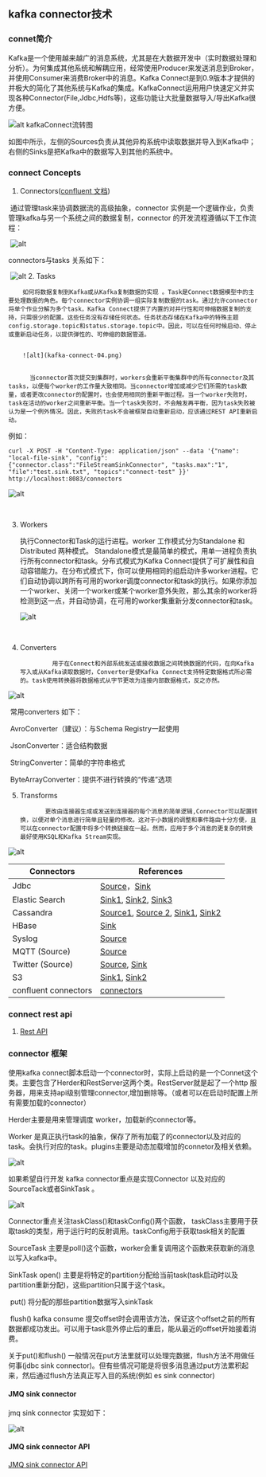 ## kafka connector技术

### connet简介

​       Kafka是一个使用越来越广的消息系统，尤其是在大数据开发中（实时数据处理和分析）。为何集成其他系统和解耦应用，经常使用Producer来发送消息到Broker，并使用Consumer来消费Broker中的消息。Kafka Connect是到0.9版本才提供的并极大的简化了其他系统与Kafka的集成。KafkaConnect运用用户快速定义并实现各种Connector(File,Jdbc,Hdfs等)，这些功能让大批量数据导入/导出Kafka很方便。

![alt kafkaConnect流转图](kafka-connect-01.png)                                                        

如图中所示，左侧的Sources负责从其他异构系统中读取数据并导入到Kafka中；右侧的Sinks是把Kafka中的数据写入到其他的系统中。



### connect Concepts

1. Connectors([confluent 文档](https://docs.confluent.io/platform/current/connect/index.html))

​			通过管理task来协调数据流的高级抽象，connector 实例是一个逻辑作业，负责管理kafka与另一个系统之间的数据复制，connector 的开发流程遵循以下工作流程：


​             ![alt ](kafka-connect-02.png)                   

connectors与tasks 关系如下：


​              ![alt](kafka-connect-03.png)
2. Tasks

        如何将数据复制到Kafka或从Kafka复制数据的实现 。Task是Connect数据模型中的主要处理数据的角色。每个connector实例协调一组实际复制数据的task。通过允许connector将单个作业分解为多个task，Kafka Connect提供了内置的对并行性和可伸缩数据复制的支持，只需很少的配置。这些任务没有存储任何状态。任务状态存储在Kafka中的特殊主题config.storage.topic和status.storage.topic中。因此，可以在任何时候启动、停止或重新启动任务，以提供弹性的、可伸缩的数据管道。

    
    ​    ![alt](kafka-connect-04.png) 
                                                                                             
        
          当connector首次提交到集群时，workers会重新平衡集群中的所有connector及其tasks，以便每个worker的工作量大致相同。当connector增加或减少它们所需的task数量，或者更改connector的配置时，也会使用相同的重新平衡过程。当一个worker失败时，task在活动的worker之间重新平衡。当一个task失败时，不会触发再平衡，因为task失败被认为是一个例外情况。因此，失败的task不会被框架自动重新启动，应该通过REST API重新启动。

例如：

```shell
curl -X POST -H "Content-Type: application/json" --data '{"name": "local-file-sink", "config": {"connector.class":"FileStreamSinkConnector", "tasks.max":"1", "file":"test.sink.txt", "topics":"connect-test" }}' http://localhost:8083/connectors
```

![alt](kafka-connect-05.png)

​                                                                                        

3. Workers

      执行Connector和Task的运行进程。worker 工作模式分为Standalone 和 Distributed  两种模式。 Standalone模式是最简单的模式，用单一进程负责执行所有connector和task。分布式模式为Kafka Connect提供了可扩展性和自动容错能力。在分布式模式下，你可以使用相同的组启动许多worker进程。它们自动协调以跨所有可用的worker调度connector和task的执行。如果你添加一个worker、关闭一个worker或某个worker意外失败，那么其余的worker将检测到这一点，并自动协调，在可用的worker集重新分发connector和task。
      
      ![alt](kafka-connect-06.png)

​                  

4. Converters

         		用于在Connect和外部系统发送或接收数据之间转换数据的代码，在向Kafka写入或从Kafka读取数据时，Converter是使Kafka Connect支持特定数据格式所必需的。task使用转换器将数据格式从字节更改为连接内部数据格式，反之亦然。

![alt](kafka-connect-07.png)

​		常用converters 如下：

​				AvroConverter（建议）：与Schema Registry一起使用

​				JsonConverter：适合结构数据

​				StringConverter：简单的字符串格式

​				ByteArrayConverter：提供不进行转换的“传递”选项

5. Transforms

              更改由连接器生成或发送到连接器的每个消息的简单逻辑,Connector可以配置转换，以便对单个消息进行简单且轻量的修改。这对于小数据的调整和事件路由十分方便，且可以在connector配置中将多个转换链接在一起。然而，应用于多个消息的更复杂的转换最好使用KSQL和Kafka Stream实现。
              
              

 ![alt](kafka-connect-08.png)

| Connectors           | References                                                   |
| -------------------- | ------------------------------------------------------------ |
| Jdbc                 | [Source](https://github.com/apache/ignite/tree/master/modules/kafka)，[Sink](https://github.com/apache/ignite/tree/master/modules/kafka) |
| Elastic Search       | [Sink1](https://github.com/ksenji/kafka-connect-es), [Sink2](https://github.com/hannesstockner/kafka-connect-elasticsearch), [Sink3](https://github.com/DataReply/kafka-connect-elastic-search-sink) |
| Cassandra            | [Source1](https://github.com/tuplejump/kafka-connect-cassandra), [Source 2](https://github.com/datamountaineer/stream-reactor/tree/master/kafka-connect-cassandra), [Sink1](https://github.com/tuplejump/kafka-connect-cassandra), [Sink2 ](https://github.com/datamountaineer/stream-reactor/tree/master/kafka-connect-cassandra) |
| HBase                | [Sink](https://github.com/mravi/kafka-connect-hbase)         |
| Syslog               | [Source](https://github.com/jcustenborder/kafka-connect-syslog) |
| MQTT (Source)        | [Source](https://github.com/evokly/kafka-connect-mqtt)       |
| Twitter (Source)     | [Source](https://github.com/rollulus/twitter-kafka-connect), [Sink](https://github.com/Eneco/kafka-connect-twitter) |
| S3                   | [Sink1](https://github.com/qubole/streamx), [Sink2](https://github.com/DeviantArt/kafka-connect-s3) |
| confluent connectors | [connectors](https://www.confluent.io/hub)                   |

### connect rest api

  1. [Rest API](https://kafka.apache.org/documentation/#connect_rest)



### connector 框架


使用kafka connect脚本启动一个connector时，实际上启动的是一个Connet这个类。主要包含了Herder和RestServer这两个类。RestServer就是起了一个http 服务器，用来支持api级别管理connector,增加删除等。（或者可以在启动时配置上所有需要加载的connector）



Herder主要是用来管理调度 worker，加载新的connector等。



Worker 是真正执行task的抽象，保存了所有加载了的connector以及对应的task。会执行对应的task。plugins主要是动态加载增加的connetor及相关依赖。

![alt](kafka-connect-09.png)

  如果希望自行开发 kafka  connector重点是实现Connector 以及对应的SourceTack或者SinkTask 。

  

![alt](kafka-connect-10.png)





Connector重点关注taskClass()和taskConfig()两个函数， taskClass主要用于获取task的类型，用于运行时的反射调用。taskConfig用于获取task相关的配置

SourceTask 主要是poll()这个函数，worker会重复调用这个函数来获取新的消息以写入kafka中。

SinkTask  open() 主要是将特定的partition分配给当前task(task启动时以及partition重新分配)，这些partition只属于这个task。

​				put() 将分配的那些partition数据写入sinkTask

​				flush() kafka consume 提交offset时会调用该方法，保证这个offset之前的所有数据都成功发出。可以用于task意外停止后的重启，能从最近的offset开始接着消费。

关于put()和flush()   一般情况在put方法里就可以处理完数据，flush方法不用做任何事(jdbc sink connector)。但有些情况可能是将很多消息通过put方法累积起来，然后通过flush方法真正写入目的系统(例如 es  sink connector)

#### JMQ sink connector 

jmq sink connector 实现如下：

![alt](kafka-connect-11.png)

#### JMQ sink connector API

[JMQ sink connector API](https://cf.jd.com/display/CLOUDCMW/JMQ+connector)